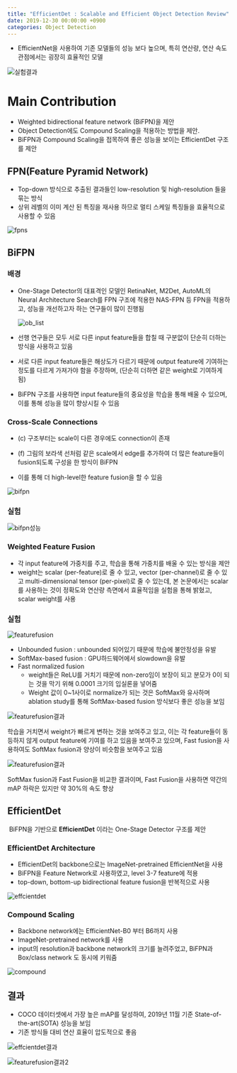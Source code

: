 ```yaml
---
title: "EfficientDet : Scalable and Efficient Object Detection Review"
date: 2019-12-30 00:00:00 +0900
categories: Object Detection
---
```

* EfficientNet을 사용하여 기존 모델들의 성능 보다 높으며, 특히 연산량, 연산 속도 관점에서는 굉장히 효율적인 모델

![실험결과](https://bjo9280.github.io/assets/images/2019-12-30/실험결과.png)

# Main Contribution

- Weighted bidirectional feature network (BiFPN)을 제안
- Object Detection에도 Compound Scaling을 적용하는 방법을 제안.
- BiFPN과 Compound Scaling을 접목하여 좋은 성능을 보이는 EfficientDet 구조를 제안

## FPN(Feature Pyramid Network)

* Top-down 방식으로 추출된 결과들인 low-resolution 및 high-resolution 들을 묶는 방식
* 상위 레벨의 이미 계산 된 특징을 재사용 하므로 멀티 스케일 특징들을 효율적으로 사용할 수 있음

![fpns](https://bjo9280.github.io/assets/images/2019-12-30/fpn.png)

## BiFPN

### 배경

- One-Stage Detector의 대표격인 모델인 RetinaNet, M2Det, AutoML의 Neural Architecture Search를 FPN 구조에 적용한 NAS-FPN 등 FPN을 적용하고, 성능을 개선하고자 하는 연구들이 많이 진행됨

  ![ob_list](https://bjo9280.github.io/assets/images/2019-12-30/ob_list.jpg)

- 선행 연구들은 모두 서로 다른 input feature들을 합칠 때 구분없이 단순히 더하는 방식을 사용하고 있음

- 서로 다른 input feature들은 해상도가 다르기 때문에 output feature에 기여하는 정도를 다르게 가져가야 함을 주장하며, (단순히 더하면 같은 weight로 기여하게 됨) 

- BiFPN 구조를 사용하면 input feature들의 중요성을 학습을 통해 배울 수 있으며, 이를 통해 성능을 많이 향상시킬 수 있음

### Cross-Scale Connections 

* (c) 구조부터는 scale이 다른 경우에도 connection이 존재

* (f) 그림의 보라색 선처럼 같은 scale에서 edge를 추가하여 더 많은 feature들이 fusion되도록 구성을 한 방식이 BiFPN

* 이를 통해 더 high-level한 feature fusion을 할 수 있음 

![bifpn](https://bjo9280.github.io/assets/images/2019-12-30/bifpn.png)

### 실험

![bifpn성능](https://bjo9280.github.io/assets/images/2019-12-30/bifpn성능.png)

### Weighted Feature Fusion

* 각 input feature에 가중치를 주고, 학습을 통해 가중치를 배울 수 있는 방식을 제안 
* weight는 scalar (per-feature)로 줄 수 있고, vector (per-channel)로 줄 수 있고 multi-dimensional tensor (per-pixel)로 줄 수 있는데, 본 논문에서는 scalar를 사용하는 것이 정확도와 연산량 측면에서 효율적임을 실험을 통해 밝혔고, scalar weight를 사용 

### 실험

![featurefusion](https://bjo9280.github.io/assets/images/2019-12-30/featurefusion.png)

- Unbounded fusion  : unbounded 되어있기 때문에 학습에 불안정성을 유발
- SoftMax-based fusion : GPU하드웨어에서 slowdown을 유발
- Fast normalized fusion 
  - weight들은 ReLU를 거치기 때문에 non-zero임이 보장이 되고 분모가 0이 되는 것을 막기 위해 0.0001 크기의 입실론을 넣어줌 
  - Weight 값이 0~1사이로 normalize가 되는 것은 SoftMax와 유사하며 ablation study를 통해 SoftMax-based fusion 방식보다 좋은 성능을 보임 

![featurefusion결과](https://bjo9280.github.io/assets/images/2019-12-30/featurefusion결과.png)

학습을 거치면서 weight가 빠르게 변하는 것을 보여주고 있고, 이는 각 feature들이 동등하지 않게 output feature에 기여를 하고 있음을 보여주고 있으며, Fast fusion을 사용하여도 SoftMax fusion과 양상이 비슷함을 보여주고 있음

![featurefusion결과](https://bjo9280.github.io/assets/images/2019-12-30/featurefusion결과2.png)

SoftMax fusion과 Fast Fusion을 비교한 결과이며, Fast Fusion을 사용하면 약간의 mAP 하락은 있지만 약 30%의 속도 향상 

## EfficientDet

 BiFPN을 기반으로 **EfficientDet** 이라는 One-Stage Detector 구조를 제안

### EfficientDet Architecture

* EfficientDet의 backbone으로는 ImageNet-pretrained EfficientNet을 사용
* BiFPN을 Feature Network로 사용하였고, level 3-7 feature에 적용
* top-down, bottom-up bidirectional feature fusion을 반복적으로 사용

![effcientdet](https://bjo9280.github.io/assets/images/2019-12-30/effcientdet.png)

### Compound Scaling

* Backbone network에는 EfficientNet-B0 부터 B6까지 사용
* ImageNet-pretrained network를 사용
* input의 resolution과 backbone network의 크기를 늘려주었고, BiFPN과 Box/class network 도 동시에 키워줌

![compound](https://bjo9280.github.io/assets/images/2019-12-30/compound.png)

## 결과

* COCO 데이터셋에서 가장 높은 mAP를 달성하여, 2019년 11월 기준 State-of-the-art(SOTA) 성능을 보임
* 기존 방식들 대비 연산 효율이 압도적으로 좋음 

![effcientdet결과](https://bjo9280.github.io/assets/images/2019-12-30/effcientdet결과.png)

![featurefusion결과2](https://bjo9280.github.io/assets/images/2019-12-30/effcientdet결과2.png)

 